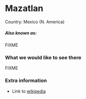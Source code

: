 # Mazatlan

Country: Mexico (N. America)

##### Also known as:

FIXME

### What we would like to see there

FIXME

### Extra information

- Link to [wikipedia](https://wikipedia.org/FIXME)
